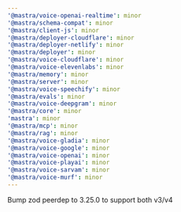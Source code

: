 ```yaml
---
'@mastra/voice-openai-realtime': minor
'@mastra/schema-compat': minor
'@mastra/client-js': minor
'@mastra/deployer-cloudflare': minor
'@mastra/deployer-netlify': minor
'@mastra/deployer': minor
'@mastra/voice-cloudflare': minor
'@mastra/voice-elevenlabs': minor
'@mastra/memory': minor
'@mastra/server': minor
'@mastra/voice-speechify': minor
'@mastra/evals': minor
'@mastra/voice-deepgram': minor
'@mastra/core': minor
'mastra': minor
'@mastra/mcp': minor
'@mastra/rag': minor
'@mastra/voice-gladia': minor
'@mastra/voice-google': minor
'@mastra/voice-openai': minor
'@mastra/voice-playai': minor
'@mastra/voice-sarvam': minor
'@mastra/voice-murf': minor
---
```


Bump zod peerdep to 3.25.0 to support both v3/v4
